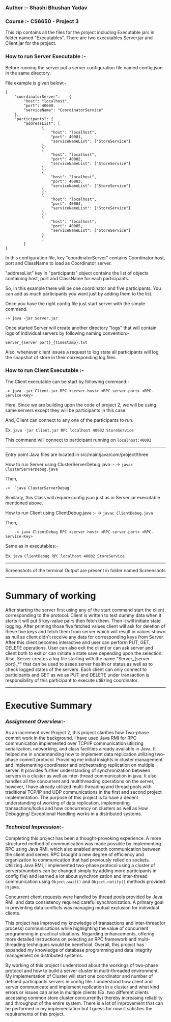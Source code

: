### Author :- Shashi Bhushan Yadav

### Course :- CS6650 - Project 3

This zip contains all the files for the project including Executable jars in folder named "Executables". There are two executables Server.jar and Client.jar for the project.

### **How to run Server Executable** :-

Before running the server put a server configuration file named config.json in the same directory.

File example is given below:- 
	
	{
		"coordinatorServer":	{
			"host": "localhost",
			"port": 40000,
			"serviceName": "CoordinatorService"
		},
		"participants": {
			"addressList": [
					{
						"host": "localhost",
						"port": 40001,
						"serviceNameList": ["StoreService"]
					},
					{
						"host": "localhost",
						"port": 40002,
						"serviceNameList": ["StoreService"]
					},
					{
						"host": "localhost",
						"port": 40003,
						"serviceNameList": ["StoreService"]
					},
					{
						"host": "localhost",
						"port": 40004,
						"serviceNameList": ["StoreService"]
					},
					{
						"host": "localhost",
						"port": 40005,
						"serviceNameList": ["StoreService"]
					}
					]
			}
	}

In this configuration file, key "coordinatorServer" contains Coordinator host, port and ClassName to load as Coordinator server.

"addressList" key in "participants" object contains the list of objects containing host, port and ClassName for each participants.

So, in this example there will be one coordinator and five participants. You can add as much participants you want just by adding them to the list.

Once you have the right config file just start server with the simple command.

`-> java -jar Server.jar`

Once started Server will create another directory "logs" that will contain logs of individual servers by following naming convention:- 

`Server_{server port}_{timestamp}.txt`

Also, whenever client issues a request to log state all participants will log the snapshot of store in their corresponding log files.


### **How to run Client Executable** :- 

The Client executable can be start by following command:-

`-> java -jar Client.jar RPC <server-host> <RPC-server-port> <RPC-Service-Key>`

Here, Since we are building upon the code of project 2, we will be using same servers except they will be participants in this case.

And, Client can connect to any one of the participants to run. 

Ex. `java -jar Client.jar RPC localhost 40002 StoreService`

This command will connect to participant running on `localhost:40002`

--------------------------------------------------------------------
Entry point Java files are located in src/main/java/com/project/three

How to run Server using ClusterServerDebug.java :-
	->	`javac ClusterServerDebug.java`

Then,

	->	`java ClusterServerDebug`

Similarly, this Class will require config.json just as in Server.jar executable mentioned above.


How to run Client using ClientDebug.java :- 
	->	`javac ClientDebug.java`

Then,

		-> java ClientDebug RPC <server-host> <RPC-server-port> <RPC-Service-Key>

Same as in executables:-

Ex. `java ClientDebug RPC localhost 40002 StoreService`

--------------------------------------------------------------------

Screenshots of the terminal Output are present in folder named Screenshots

--------------------------------------------------------------------

# **Summary of working** 

After starting the server first using any of the start command start the client corresponding to the protocol. 
Client is written to test dummy data when it starts it will put 5 key-value pairs then fetch them. 
Then it will initiate state logging. After printing those five fetched values client will ask for deletion of these five keys and fetch them from server which will result in values shown as null as client didn't receive any data for corresponding keys from Server.
After this client becomes interactive and user can perform PUT, GET, DELETE operations.
User can also exit the client or can ask server and client both to exit or can initiate a state save depending upon the selection.
Also, Server creates a log file starting with the name "Server_{server-port}_*" that can be used to asses server health or status as well as to check logged states of the servers.
Each client can only connect to participants and GET as we as PUT and DELETE under transaction is responsibility of this participant to execute utilizing coordinator.

---------------------------------------------------------------------

# **Executive Summary** 

### _Assignment Overview_:-

As an increment over Project 2, this project clarifies how Two-phase commit work in the background. 
I have used Java RMI for RPC communication implemented over TCP/IP communication utilizing serialization, networking, and class facilities already available in Java. 
It helped me in understanding how to implement data replication utilizing two-phase commit protocol. Providing me initial insights in cluster management and implementing coordinator and orchestrating replication on multiple server.
It provides further understanding of synchronization between servers in a cluster as well as inter-thread communication in java.
It also handles all the concurrent and multithreading operations on the server, however, I have already utilized multi-threading and thread pools with traditional TCP/IP and UDP communications in the first and second project implementation. 
The purpose of this project is to have a decent understanding of working of data replication, implementing transactions/locks and how concurrency on clusters as well as How Debugging/ Exceptional Handling works in a distributed systems.


### _Technical Impression_:-

Completing this project has been a thought-provoking experience. 
A more structured method of communication was made possible by implementing RPC using Java RMI, which also enabled smooth communication between the client and server. 
RPC brought a new degree of efficiency and organization to communication that had previously relied on sockets. Utilizing Java RMI, I implemented two-phase protocol using a cluster of servers(numbers can be changed simply by adding more participants in config file) and learned a lot about synchronization and inter-thread communication using `Object.wait()` and `Object.notify()` methods provided in java.

Concurrent client requests were handled by thread pools provided by Java RMI, and data consistency required careful synchronization. 
A primary goal in preventing data conflicts was managing mutual exclusion for individual clients.

This project has improved my knowledge of transactions and inter-thread(or process) communications while highlighting the value of concurrent programming in practical situations. 
Regarding enhancements, offering more detailed instructions on selecting an RPC framework and multi-threading techniques would be beneficial. 
Overall, this project has expanded my knowledge of database programming and data integrity management on distributed systems.

By working of this project I understood about the workings of two-phase protocol and how to build a server cluster in multi-threaded environment. 
My implementation of Cluster will start one coordinator and number of defined participants servers in config file. 
I understood how client and server communicate and implement replication in a cluster and what kind errors or issues can arise in multiple clients (Ex. two different clients accessing common store cluster concurrently) thereby increasing reliablity and throughput of the entire system. 
There is a lot of improvement that can be performed in my implementation but I guess for now it satisfies the requirements of this project. 